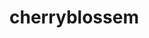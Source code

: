 # cherryblossem
 
<script src="https://cdnjs.cloudflare.com/ajax/libs/processing.js/1.6.6/processing.min.js"></script>
<canvas data-processing-sources="/cherryblossem.pde"></canvas>

